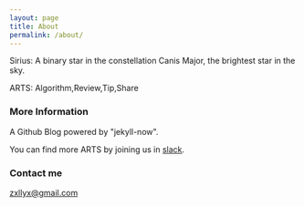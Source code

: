 ```yaml
---
layout: page
title: About
permalink: /about/
---
```

Sirius:
A binary star in the constellation Canis Major,
the brightest star in the sky.

ARTS: Algorithm,Review,Tip,Share

### More Information

A Github Blog powered by "jekyll-now".


You can find more ARTS by joining us in [slack](https://join.slack.com/t/mntfun/shared_invite/enQtNDk1MzM3NTQ0OTE4LTIzODYwNWZkMmI4NDljMDdhNWNjOTRmNmFiNjdjNzFkOTI5OTk5YjRiODQyMGMxMzZjZmVjNmIzZDI0YWI5Y2E).

### Contact me

[zxllyx@gmail.com](mailto:zxllyx@gmail.com)
